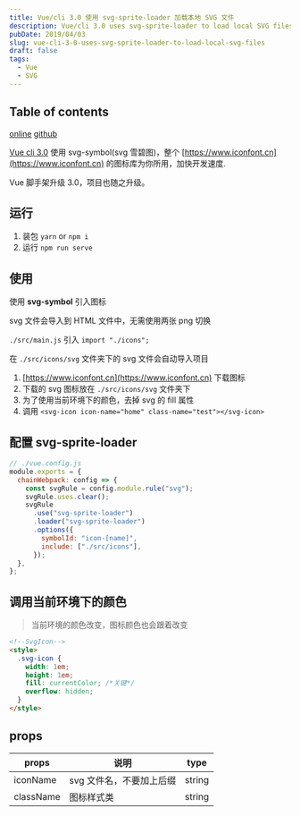 ```yaml
---
title: Vue/cli 3.0 使用 svg-sprite-loader 加载本地 SVG 文件
description: Vue/cli 3.0 uses svg-sprite-loader to load local SVG files
pubDate: 2019/04/03
slug: vue-cli-3-0-uses-svg-sprite-loader-to-load-local-svg-files
draft: false
tags:
  - Vue
  - SVG
---
```


## Table of contents

[online](https://nusr.github.io/vue-svg/dist)
[github](https://github.com/nusr/vuecli3.0-svg)

[Vue cli 3.0](https://cli.vuejs.org/) 使用 svg-symbol(svg 雪碧图)，整个 [https://www.iconfont.cn](https://www.iconfont.cn) 的图标库为你所用，加快开发速度.

Vue 脚手架升级 3.0，项目也随之升级。

## 运行

1. 装包 `yarn` or `npm i`
2. 运行 `npm run serve`

## 使用

使用 **svg-symbol** 引入图标

svg 文件会导入到 HTML 文件中，无需使用两张 png 切换

`./src/main.js` 引入 `import "./icons";`

在 `./src/icons/svg` 文件夹下的 svg 文件会自动导入项目

1. [https://www.iconfont.cn](https://www.iconfont.cn) 下载图标
2. 下载的 svg 图标放在 `./src/icons/svg` 文件夹下
3. 为了使用当前环境下的颜色，去掉 svg 的 fill 属性
4. 调用 `<svg-icon icon-name="home" class-name="test"></svg-icon>`

## 配置 **svg-sprite-loader**

```js
// ./vue.config.js
module.exports = {
  chainWebpack: config => {
    const svgRule = config.module.rule("svg");
    svgRule.uses.clear();
    svgRule
      .use("svg-sprite-loader")
      .loader("svg-sprite-loader")
      .options({
        symbolId: "icon-[name]",
        include: ["./src/icons"],
      });
  },
};
```

## 调用当前环境下的颜色

> 当前环境的颜色改变，图标颜色也会跟着改变

```html
<!--SvgIcon-->
<style>
  .svg-icon {
    width: 1em;
    height: 1em;
    fill: currentColor; /*关键*/
    overflow: hidden;
  }
</style>
```

## props

| props     | 说明                     | type   |
| --------- | ------------------------ | ------ |
| iconName  | svg 文件名，不要加上后缀 | string |
| className | 图标样式类               | string |

